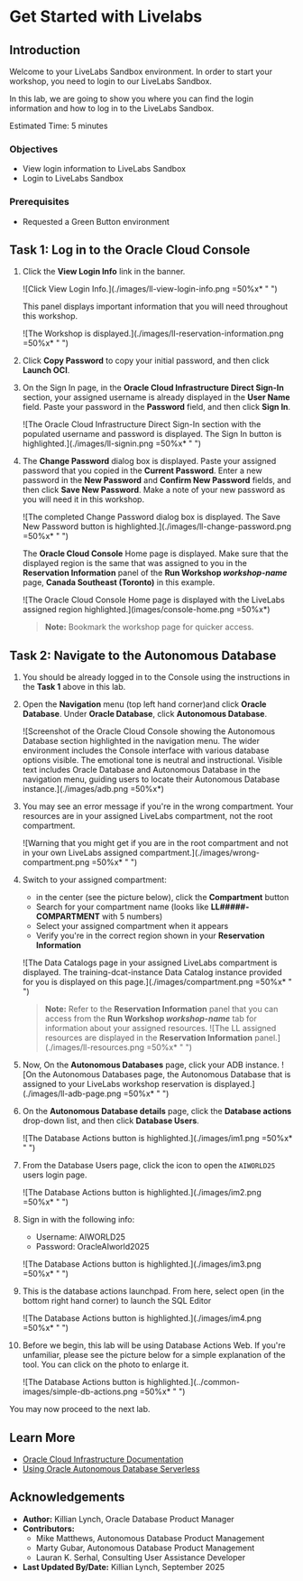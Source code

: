 # Get Started with Livelabs

## Introduction

Welcome to your LiveLabs Sandbox environment. In order to start your workshop, you need to login to our LiveLabs Sandbox.

In this lab, we are going to show you where you can find the login information and how to log in to the LiveLabs Sandbox.

Estimated Time: 5 minutes


### Objectives

* View login information to LiveLabs Sandbox
* Login to LiveLabs Sandbox

### Prerequisites

* Requested a Green Button environment

## Task 1: Log in to the Oracle Cloud Console

1. Click the **View Login Info** link in the banner.

    ![Click View Login Info.](./images/ll-view-login-info.png =50%x* " ")

     This panel displays important information that you will need throughout this workshop.

    ![The Workshop is displayed.](./images/ll-reservation-information.png =50%x* " ")

2. Click **Copy Password** to copy your initial password, and then click **Launch OCI**.

3. On the Sign In page, in the **Oracle Cloud Infrastructure Direct Sign-In** section, your assigned username is already displayed in the **User Name** field. Paste your password in the **Password** field, and then click **Sign In**.

    ![The Oracle Cloud Infrastructure Direct Sign-In section with the populated username and password is displayed. The Sign In button is highlighted.](./images/ll-signin.png =50%x* " ")

4. The **Change Password** dialog box is displayed. Paste your assigned password that you copied in the **Current Password**. Enter a new password in the **New Password** and **Confirm New Password** fields, and then click **Save New Password**. Make a note of your new password as you will need it in this workshop.

    ![The completed Change Password dialog box is displayed. The Save New Password button is highlighted.](./images/ll-change-password.png =50%x* " ")

    The **Oracle Cloud Console** Home page is displayed. Make sure that the displayed region is the same that was assigned to you in the **Reservation Information** panel of the **Run Workshop *workshop-name*** page, **Canada Southeast (Toronto)** in this example.

    ![The Oracle Cloud Console Home page is displayed with the LiveLabs assigned region highlighted.](images/console-home.png =50%x*)

    >**Note:** Bookmark the workshop page for quicker access.


## Task 2: Navigate to the Autonomous Database

1. You should be already logged in to the Console using the instructions in the **Task 1** above in this lab.

2. Open the **Navigation** menu (top left hand corner)and click **Oracle Database**. Under **Oracle Database**, click **Autonomous Database**. 

    ![Screenshot of the Oracle Cloud Console showing the Autonomous Database section highlighted in the navigation menu. The wider environment includes the Console interface with various database options visible. The emotional tone is neutral and instructional. Visible text includes Oracle Database and Autonomous Database in the navigation menu, guiding users to locate their Autonomous Database instance.](./images/adb.png =50%x*)


3. You may see an error message if you're in the wrong compartment. Your resources are in your assigned LiveLabs compartment, not the root compartment.

    ![Warning that you might get if you are in the root compartment and not in your own LiveLabs assigned compartment.](./images/wrong-compartment.png =50%x* " ")

4. Switch to your assigned compartment:
    - in the center (see the picture below), click the **Compartment** button
    - Search for your compartment name (looks like **LL#####-COMPARTMENT** with 5 numbers)
    - Select your assigned compartment when it appears
    - Verify you're in the correct region shown in your **Reservation Information**

    ![The Data Catalogs page in your assigned LiveLabs compartment is displayed. The training-dcat-instance Data Catalog instance provided for you is displayed on this page.](./images/compartment.png =50%x* " ")

    >**Note:** Refer to the **Reservation Information** panel that you can access from the **Run Workshop *workshop-name*** tab for information about your assigned resources.
    ![The LL assigned resources are displayed in the **Reservation Information** panel.](./images/ll-resources.png =50%x* " ")

5. Now, On the **Autonomous Databases** page, click your ADB instance.
    ![On the Autonomous Databases page, the Autonomous Database that is assigned to your LiveLabs workshop reservation is displayed.](./images/ll-adb-page.png =50%x* " ")

6. On the **Autonomous Database details** page, click the **Database actions** drop-down list, and then click **Database Users**.

    ![The Database Actions button is highlighted.](./images/im1.png =50%x* " ")

7. From the Database Users page, click the icon to open the `AIWORLD25` users login page.

    ![The Database Actions button is highlighted.](./images/im2.png =50%x* " ")

8. Sign in with the following info:
    * Username: AIWORLD25
    * Password: OracleAIworld2025

    ![The Database Actions button is highlighted.](./images/im3.png =50%x* " ")

9. This is the database actions launchpad. From here, select open (in the bottom right hand corner) to launch the SQL Editor

    ![The Database Actions button is highlighted.](./images/im4.png =50%x* " ")

10. Before we begin, this lab will be using Database Actions Web. If you're unfamiliar, please see the picture below for a simple explanation of the tool. You can click on the photo to enlarge it.

    ![The Database Actions button is highlighted.](../common-images/simple-db-actions.png =50%x* " ")

You may now proceed to the next lab.

## Learn More

* [Oracle Cloud Infrastructure Documentation](https://docs.cloud.oracle.com/en-us/iaas/Content/GSG/Concepts/baremetalintro.htm)
* [Using Oracle Autonomous Database Serverless](https://docs.oracle.com/en/cloud/paas/autonomous-database/adbsa/index.html)

## Acknowledgements

* **Author:** Killian Lynch, Oracle Database Product Manager
* **Contributors:**
    * Mike Matthews, Autonomous Database Product Management
    * Marty Gubar, Autonomous Database Product Management
    * Lauran K. Serhal, Consulting User Assistance Developer
* **Last Updated By/Date:** Killian Lynch, September 2025
